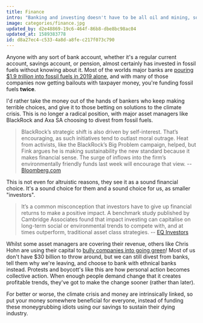```yaml
---
title: Finance
intro: "Banking and investing doesn't have to be all oil and mining, some have principles, and are helping solve the worlds problems."
image: categories/finance.jpg
updated_by: d2e48869-19c6-464f-86b8-dbe8bc98ac04
updated_at: 1589383778
id: d8a27ec4-c533-4a8d-a8fe-c217f073c790
---
```


Anyone with any sort of bank account, whether it's a regular current account, savings account, or pension, almost certainly has invested in fossil fuels without knowing about it. Most of the worlds major banks are [pouring \$1.9 _trillion_ into fossil fuels in 2019 alone](https://www.ran.org/bankingonclimatechange2019/#data-panel), and with many of those companies now getting bailouts with taxpayer money, you're funding fossil fuels **twice**.

I'd rather take the money out of the hands of bankers who keep making terrible choices, and give it to those betting on solutions to the climate crisis. This is no longer a radical position, with major asset managers like BlackRock and Axa SA choosing to divest from fossil fuels.

> BlackRock’s strategic shift is also driven by self-interest. That’s encouraging, as such initiatives tend to outlast moral outrage. Heat from activists, like the BlackRock’s Big Problem campaign, helped, but Fink argues he is making sustainability the new standard because it makes financial sense. The surge of inflows into the firm’s environmentally friendly funds last week will encourage that view. -- [Bloomberg.com](https://www.bloomberg.com/opinion/articles/2020-01-20/blackrock-climate-policy-can-do-more-to-reduce-coal-use-in-asia?srnd=green)

This is not even for altruistic reasons, they see it as a sound financial choice. It's a sound choice for them and a sound choice for us, as smaller "investors".

> It’s a common misconception that investors have to give up financial returns to make a positive impact. A benchmark study published by Cambridge Associates found that impact investing can capitalise on long-term social or environmental trends to compete with, and at times outperform, traditional asset class strategies. -- [EQ Investors](https://eqinvestors.co.uk/library/impact-investing-faqs/)

Whilst some asset managers are covering their revenue, others like Chris Hohn are using their capital to [bully companies into going green](https://www.bloomberg.com/news/articles/2020-01-22/the-world-s-most-profitable-hedge-fund-is-now-a-climate-radical)! Most of us don't have \$30 billion to throw around, but we can still divest from banks, tell them why we're leaving, and choose to bank with ethnical banks instead. Protests and boycott's like this are how personal action becomes collective action. When enough people demand change that it creates profitable trends, they've got to make the change sooner (rather than later).

For better or worse, the climate crisis and money are intrinsically linked, so put your money somewhere beneficial for everyone, instead of funding these moneygrubbing idiots using our savings to sustain their dying industry.

